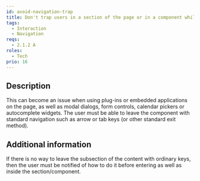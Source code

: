 ```yaml
---
id: avoid-navigation-trap
title: Don't trap users in a section of the page or in a component while navigating with a keyboard
tags:
  - Interaction
  - Navigation
reqs:
  - 2.1.2 A
roles:
  - Tech
prio: 16
---
```


## Description

This can become an issue when using plug-ins or embedded applications on the page, as well as modal dialogs, form controls, calendar pickers or autocomplete widgets. The user must be able to leave the component with standard navigation such as arrow or tab keys (or other standard exit method).

## Additional information

If there is no way to leave the subsection of the content with ordinary keys, then the user must be notified of how to do it before entering as well as inside the section/component.
